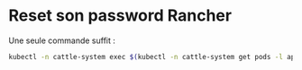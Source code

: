 # Reset son password Rancher

Une seule commande suffit :

```bash
kubectl -n cattle-system exec $(kubectl -n cattle-system get pods -l app=rancher | grep 1/1 | head -1 | awk { print $1 }) -- reset-password
```

